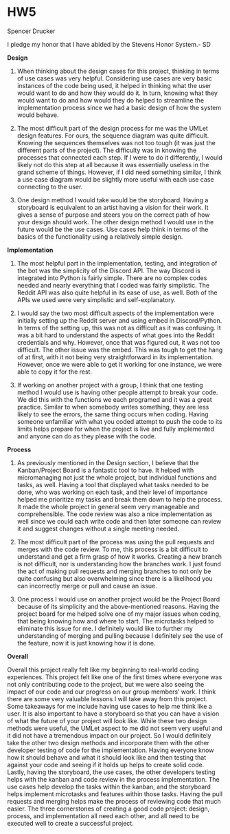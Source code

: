 # HW5

Spencer Drucker

I pledge my honor that I have abided by the Stevens Honor System.- SD

**Design**

1. When thinking about the design cases for this project, thinking in terms of use cases was very helpful. Considering use cases are very basic instances of the code being used, it helped in thinking what the user would want to do and how they would do it. In turn, knowing what they would want to do and how would they do helped to streamline the implementation process since we had a basic design of how the system would behave.


2. The most difficult part of the design process for me was the UMLet design features. For ours, the sequence diagram was quite difficult. Knowing the sequences themselves was not too tough (it was just the different parts of the project). The difficulty was in knowing the processes that connected each step. If I were to do it differently, I would likely not do this step at all because it was essentially useless in the grand scheme of things. However, if I did need something similar, I think a use case diagram would be slightly more useful with each use case connecting to the user.


3. One design method I would take would be the storyboard. Having a storyboard is equivalent to an artist having a vision for their work. It gives a sense of purpose and steers you on the correct path of how your design should work. The other design method I would use in the future would be the use cases. Use cases help think in terms of the basics of the functionality using a relatively simple design. 

**Implementation**

1. The most helpful part in the implementation, testing, and integration of the bot was the simplicity of the Discord API. The way Discord is integrated into Python is fairly simple. There are no complex codes needed and nearly everything that I coded was fairly simplistic. The Reddit API was also quite helpful in its ease of use, as well. Both of the APIs we used were very simplistic and self-explanatory.


2. I would say the two most difficult aspects of the implementation were initially setting up the Reddit server and using embed in Discord/Python. In terms of the setting up, this was not as difficult as it was confusing. It was a bit hard to understand the aspects of what goes into the Reddit credentials and why. However, once that was figured out, it was not too difficult. The other issue was the embed. This was tough to get the hang of at first, with it not being very straightforward in its implementation. However, once we were able to get it working for one instance, we were able to copy it for the rest.


3. If working on another project with a group, I think that one testing method I would use is having other people attempt to break your code. We did this with the functions we each programed and it was a great practice. Similar to when somebody writes something, they are less likely to see the errors, the same thing occurs when coding. Having someone unfamiliar with what you coded attempt to push the code to its limits helps prepare for when the project is live and fully implemented and anyone can do as they please with the code.

**Process**

1. As previously mentioned in the Design section, I believe that the Kanban/Project Board is a fantastic tool to have. It helped with micromanaging not just the whole project, but individual functions and tasks, as well. Having a tool that displayed what tasks needed to be done, who was working on each task, and their level of importance helped me prioritize my tasks and break them down to help the process. It made the whole project in general seem very manageable and comprehensible. The code review was also a nice implementation as well since we could each write code and then later someone can review it and suggest changes without a single meeting needed.


2. The most difficult part of the process was using the pull requests and merges with the code review. To me, this process is a bit difficult to understand and get a firm grasp of how it works. Creating a new branch is not difficult, nor is understanding how the branches work. I just found the act of making pull requests and merging branches to not only be quite confusing but also overwhelming since there is a likelihood you can incorrectly merge or pull and cause an issue.


3. One process I would use on another project would be the Project Board because of its simplicity and the above-mentioned reasons. Having the project board for me helped solve one of my major issues when coding, that being knowing how and where to start. The microtasks helped to eliminate this issue for me. I definitely would like to further my understanding of merging and pulling because I definitely see the use of the feature, now it is just knowing how it is done.






**Overall**

Overall this project really felt like my beginning to real-world coding experiences. This project felt like one of the first times where everyone was not only contributing code to the project, but we were also seeing the impact of our code and our progress on our group members’ work. I think there are some very valuable lessons I will take away from this project. Some takeaways for me include having use cases to help me think like a user. It is also important to have a storyboard so that you can have a vision of what the future of your project will look like. While these two design methods were useful, the UMLet aspect to me did not seem very useful and it did not have a tremendous impact on our project. So I would definitely take the other two design methods and incorporate them with the other developer testing of code for the implementation. Having everyone know how it should behave and what it should look like and then testing that against your code and seeing if it holds up helps to create solid code. Lastly, having the storyboard, the use cases, the other developers testing helps with the kanban and code review in the process implementation. The use cases help develop the tasks within the kanban, and the storyboard helps implement microtasks and features within those tasks. Having the pull requests and merging helps make the process of reviewing code that much easier. The three cornerstones of creating a good code project: design, process, and implementation all need each other, and all need to be executed well to create a successful project.
